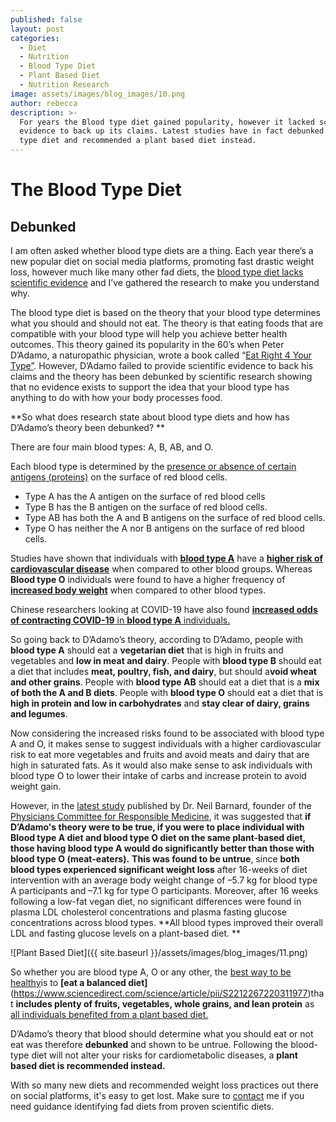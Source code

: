 ```yaml
---
published: false
layout: post
categories:
  - Diet
  - Nutrition
  - Blood Type Diet
  - Plant Based Diet
  - Nutrition Research
image: assets/images/blog_images/10.png
author: rebecca
description: >-
  For years the Blood type diet gained popularity, however it lacked scientific
  evidence to back up its claims. Latest studies have in fact debunked the blood
  type diet and recommended a plant based diet instead.
---
```

# **The Blood Type Diet**
## **Debunked**

I am often asked whether blood type diets are a thing. Each year there’s a new popular diet on social media platforms, promoting fast drastic weight loss, however much like many other fad diets, the [blood type diet lacks scientific evidence](https://www.bda.uk.com/resource/fad-diets.html) and I’ve gathered the research to make you understand why. 

The blood type diet is based on the theory that your blood type determines what you should and should not eat. The theory is that eating foods that are compatible with your blood type will help you achieve better health outcomes. This theory gained its popularity in the 60’s when Peter D’Adamo, a naturopathic physician, wrote a book called “[Eat Right 4 Your Type”](https://adams.marmot.org/Record/.b27240794). However, D’Adamo failed to provide scientific evidence to back his claims and the theory has been debunked by scientific research showing that no evidence exists to support the idea that your blood type has anything to do with how your body processes food.

**So what does research state about blood type diets and how has D’Adamo’s theory been debunked? **

There are four main blood types: A, B, AB, and O. 

Each blood type is determined by the [presence or absence of certain antigens (proteins)](https://www.nhs.uk/conditions/blood-groups/#:~:text=There%20are%204%20main%20blood,there%20are%208%20blood%20groups.) on the surface of red blood cells. 

* Type A has the A antigen on the surface of red blood cells
* Type B has the B antigen on the surface of red blood cells. 
* Type AB has both the A and B antigens on the surface of red blood cells.
* Type O has neither the A nor B antigens on the surface of red blood cells.

Studies have shown that individuals with [**blood type A**](https://pubmed.ncbi.nlm.nih.gov/26988722/) have a [**higher risk of cardiovascular disease**](https://pubmed.ncbi.nlm.nih.gov/22895671/) when compared to other blood groups. Whereas **Blood type O** individuals were found to have a higher frequency of [**increased body weight**](https://www.hindawi.com/journals/jnme/2018/8050152/) when compared to other blood types. 

Chinese researchers looking at COVID-19 have also found [**increased odds of contracting COVID-19** in **blood type A** individuals.](https://www.sciencedirect.com/science/article/pii/S1567134820303166?via%3Dihub)

So going back to D’Adamo’s theory, according to D’Adamo, people with **blood type A** should eat a **vegetarian diet** that is high in fruits and vegetables and **low in meat and dairy**. People with **blood type B** should eat a diet that includes **meat, poultry, fish, and dairy**, but should a**void wheat and other grains**. People with **blood type AB** should eat a diet that is a **mix of both the A and B diets**. People with **blood type O** should eat a diet that is **high in protein and low in carbohydrates** and **stay clear of dairy, grains and legumes**.

Now considering the increased risks found to be associated with blood type A and O, it makes sense to suggest individuals with a higher cardiovascular risk to eat more vegetables and fruits and avoid meats and dairy that are high in saturated fats. As it would also make sense to ask individuals with blood type O to lower their intake of carbs and increase protein to avoid weight gain. 

However, in the [latest study](https://www.sciencedirect.com/science/article/pii/S2212267220311977) published by Dr. Neil Barnard, founder of the [Physicians Committee for Responsible Medicine](https://www.pcrm.org/), it was suggested that **if D’Adamo's theory were to be true, if you were to place individual with Blood type A diet and blood type O diet on the same plant-based diet, those having blood type A would do significantly better than those with blood type O (meat-eaters).** **This was found to be untrue**, since **both blood types experienced significant weight loss** after 16-weeks of diet intervention with an average body weight change of –5.7 kg for blood type A participants and –7.1 kg for type O participants. Moreover, after 16 weeks following a low-fat vegan diet, no significant differences were found in plasma LDL cholesterol concentrations and plasma fasting glucose concentrations across blood types. **All blood types improved their overall LDL and fasting glucose levels on a plant-based diet. **

![Plant Based Diet]({{ site.baseurl }}/assets/images/blog_images/11.png)

So whether you are blood type A, O or any other, the [best way to be healthy](https://jamanetwork.com/journals/jamanetworkopen/fullarticle/2773291)is to **[eat a balanced diet]**(https://www.sciencedirect.com/science/article/pii/S2212267220311977)that **includes plenty of fruits, vegetables, whole grains, and lean protein** as [all individuals benefited from a plant based diet.](https://academic.oup.com/jn/article/148/4/518/4965915?login=true)

D’Adamo’s theory that blood should determine what you should eat or not eat was therefore **debunked** and shown to be untrue. Following the blood-type diet will not alter your risks for cardiometabolic diseases, a **plant based diet is recommended instead.** 

With so many new diets and recommended weight loss practices out there on social platforms, it's easy to get lost. Make sure to [contact](/contact) me if you need guidance identifying fad diets from proven scientific diets.

